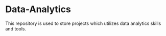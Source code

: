 # Data-Analytics
This repository is used to store projects which utilizes data analytics skills and tools.
